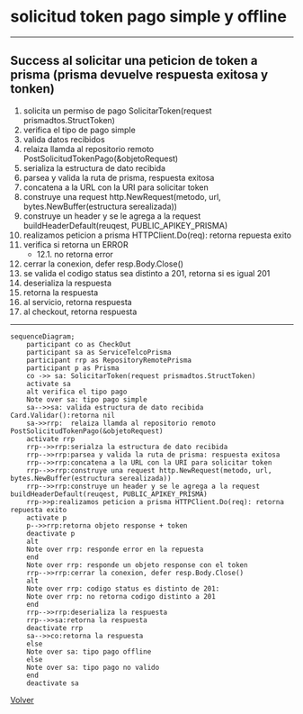 # solicitud token pago simple y offline

***
## Success al solicitar una peticion de token a prisma (prisma devuelve respuesta exitosa y tonken)
1. solicita un permiso de pago SolicitarToken(request prismadtos.StructToken)
2. verifica el tipo de pago simple
3. valida datos recibidos
5. relaiza llamda al repositorio remoto PostSolicitudTokenPago(&objetoRequest)
6. serializa la estructura de dato recibida
7. parsea y valida la ruta de prisma, respuesta exitosa 
8. concatena a la URL con la URI para solicitar token
9. construye una request http.NewRequest(metodo, url, bytes.NewBuffer(estructura serealizada))
10. construye un header y se le agrega a la request buildHeaderDefault(reuqest, PUBLIC_APIKEY_PRISMA)
11. realizamos peticion a prisma HTTPClient.Do(req): retorna repuesta exito
12. verifica si retorna un ERROR
    - 12.1. no retorna error
13. cerrar la conexion, defer resp.Body.Close()
14. se valida el codigo status sea distinto a 201, retorna si es igual 201
15. deserializa la respuesta 
16. retorna la respuesta 
17. al servicio, retorna respuesta 
18. al checkout, retorna respuesta 
***


```mermaid
sequenceDiagram;
    participant co as CheckOut
    participant sa as ServiceTelcoPrisma
    participant rrp as RepositoryRemotePrisma
    participant p as Prisma
    co ->> sa: SolicitarToken(request prismadtos.StructToken)
    activate sa
    alt verifica el tipo pago
    Note over sa: tipo pago simple
    sa-->>sa: valida estructura de dato recibida Card.Validar():retorna nil
    sa->>rrp:  relaiza llamda al repositorio remoto PostSolicitudTokenPago(&objetoRequest)
    activate rrp
    rrp-->>rrp:serialza la estructura de dato recibida
    rrp-->>rrp:parsea y valida la ruta de prisma: respuesta exitosa
    rrp-->>rrp:concatena a la URL con la URI para solicitar token
    rrp-->>rrp:construye una request http.NewRequest(metodo, url, bytes.NewBuffer(estructura serealizada))
    rrp-->>rrp:construye un header y se le agrega a la request buildHeaderDefault(reuqest, PUBLIC_APIKEY_PRISMA)
    rrp->>p:realizamos peticion a prisma HTTPClient.Do(req): retorna repuesta exito
    activate p
    p-->>rrp:retorna objeto response + token
    deactivate p
    alt
    Note over rrp: responde error en la repuesta
    end 
    Note over rrp: responde un objeto response con el token
    rrp-->>rrp:cerrar la conexion, defer resp.Body.Close()
    alt
    Note over rrp: codigo status es distinto de 201: 
    Note over rrp: no retorna codigo distinto a 201
    end
    rrp-->>rrp:deserializa la respuesta 
    rrp-->>sa:retorna la respuesta 
    deactivate rrp
    sa-->>co:retorna la respuesta 
    else
    Note over sa: tipo pago offline
    else
    Note over sa: tipo pago no valido
    end
    deactivate sa
```
[Volver][URL-Volver]

[URL-Volver]: https://github.com/Corrientes-Telecomunicaciones/api_go_pasarela/blob/development/document/prisma/solicitudtoken/00-solicitud_permiso_de_pago.md